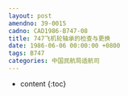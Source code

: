 ```yaml
---
layout: post
amendno: 39-0015
cadno: CAD1986-B747-08
title: 747飞机轮轴承的检查与更换
date: 1986-06-06 00:00:00 +0800
tags: B747
categories: 中国民航局适航司
---
```


* content
{:toc}


